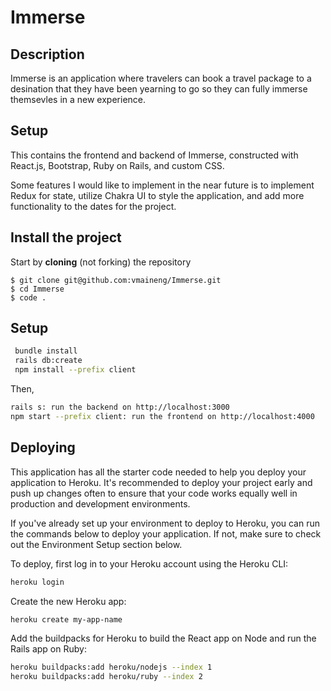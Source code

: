 # Immerse

## Description

Immerse is an application where travelers can book a travel package to a desination that they have been yearning to go so they can fully immerse themsevles in a new experience.

## Setup

This contains the frontend and backend of Immerse, constructed with React.js, Bootstrap, Ruby on Rails, and custom CSS.

Some features I would like to implement in the near future is to implement Redux for state, utilize Chakra UI to style the application, and add more functionality to the dates for the project.

## Install the project

Start by **cloning** (not forking) the repository

```console
$ git clone git@github.com:vmaineng/Immerse.git
$ cd Immerse
$ code .
```

## Setup

```sh
 bundle install
 rails db:create
 npm install --prefix client

```

Then, 

```sh
rails s: run the backend on http://localhost:3000
npm start --prefix client: run the frontend on http://localhost:4000
```

## Deploying

This application has all the starter code needed to help you deploy your
application to Heroku. It's recommended to deploy your project early and push up
changes often to ensure that your code works equally well in production and
development environments.

If you've already set up your environment to deploy to Heroku, you can run the
commands below to deploy your application. If not, make sure to check out the
Environment Setup section below.

To deploy, first log in to your Heroku account using the Heroku CLI:

```sh
heroku login
```

Create the new Heroku app:

```sh
heroku create my-app-name
```

Add the buildpacks for Heroku to build the React app on Node and run the Rails
app on Ruby:

```sh
heroku buildpacks:add heroku/nodejs --index 1
heroku buildpacks:add heroku/ruby --index 2
```


